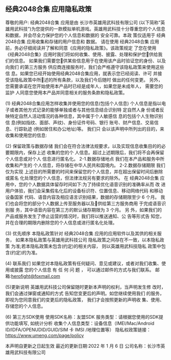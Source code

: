 ## 经典2048合集 应用隐私政策

尊敬的用户: 经典2048合集 应用是由  长沙市英雄用武科技有限公司 (以下简称“英雄用武科技”)为您提供的一款模拟单机游戏。英雄用武科技十分尊重您的个人信息和数据，并会尽全力保护您的个人信息和数据的 安全可靠。本政 策仅适用于 经典2048合集 应用收集和存储的用户信息和 数据。 请在使用 经典2048合集 应用前，务必仔细阅读并了解和同意《应用的隐私政策》。该政策规定 了您在使用 《经典2048合集》应用时我们将如何收集、使用、披露、处理和保护您􏰀供给我们的信息。 如果我们需要您􏰀供某些信息用于在使用该产品时验证您的身份、以及向我们 的第三方服务 供应商连接服务时，我们会严格遵守该隐私政策来使用这些信 息。如果您已经开始使用经典2048合集应用，就表示您已经阅读、许可 并接受该隐私政策中所􏰁述的所有条款，以及我们今后随时 做出的任何变更。 另外，您需要承诺在您开始使用本产品时已经是成年人，如果您是未成年人， 需要您的监护 人同意您使用本产品并同意相关的服务条款和隐私政策。 

(1) 经典2048合集应用怎样收集并使用您的信息(包括个人信息) 
个人信息是指以电子或者其他方式记录的能够单独或者与其他信息结合识别特 定自然人身 份或者反映特定自然人活动情况的各种信息，其中属于个人敏感信 息的包括个人生物识别信 息(例如指纹、面部、声纹)、身份证件号码、银行 账号、财产信息、交易信息、行踪轨迹 (例如居住和办公地址)等。 我们只 会以该声明中所列出的目的，来收集和使用您的信息: 

(2) 保留政策与数据存储 
我们会在符合法律法规要求，以及实现信息收集目的的必要期限内，保存上述 收集的您的个 人信息。超过上述期限后，我们将不会再保留个人信息或对个人 信息进行匿名化。 2-1.数据存储地点 我们在本产品和服务中所收集和产生的 个人信息，将存储在中华人民共和国境内。 2-2.数据存储期限 我们仅为实现 上述目的所需要的时间来保留您的个人信息，并在超出保留时间后删除或匿名 
化处理您的个人信息，但法律法规另有要求的除外。 在 经典2048合集 应 用中，您的个人数据具体留存时间如下:为了持续优化语音识别的准确率从而 改 进用户体验，我们会采集假名化后的设备标识符、位置信息、移动网络代码 和移动设备国家 代码、语音内容及相应语言识别结果，数据的存储期限至少 6 个月。 我们也会将您的部分个人数据上传至服务器以及􏰀供给第三方服务商用 于完成语音识别服 务，其中语音内容在第三方的默认储存期限为 3 个月。 另 外，如果我们的产品或服务发生了停止运营的情况时，我们将以推送通知、公 告等形式告 知您，并在合理的期限内删除您的个人信息或进行匿名化处理。 

(3) 优先顺序 
本隐私政策针对 经典2048合集 应用的应用软件以及其供的相关服务， 如果本隐私政策与英雄用武科技公司 隐私政策之间存在不一致，以本隐私政策 为准;若本隐私政策未包含(约定)的相关内容， 则以英雄用武科技隐私 政策中包含(约定)的为准。 

(4) 联系我们 
如果您对本隐私政策有任何疑问、意见或建议，或者对我们收集、使用或披露 您的个人信息 有 任 何 问 题 ， 可以通过邮件的方式与我们联系。
 邮箱:herofight@foxmail.com

(5)更新说明 英雄用武科技公司保留随时更新本声明的权利，当声明发生修 改时，我们会通过弹窗或通知的方式 告知您变更后的声明。如您继续使用我们 的服务，即视为您同意我们的变更后的隐私政策， 我们才会按照更新的声明收 集、使用、存储您的个人信息。 

(6) 第三方SDK使用
使用SDK名称：友盟SDK
服务类型：请根据您使用的SDK提供功能填写, 如统计分析
收集个人信息类型：设备信息（IMEI/Mac/Android ID/IDFA/OPENUDID/GUID/SIM 卡 IMSI /地理位置等）
隐私权政策链接：https://www.umeng.com/page/policy

本声明自更新之日起生效 
最近的更新日期:2022 年 1 月 6 日 
公司名称：长沙市英雄用武科技有限公司

